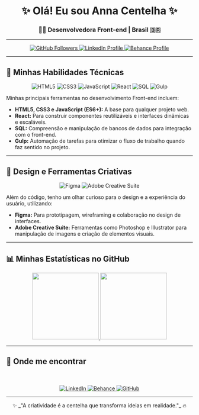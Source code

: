 <div align="center">
  <h1>✨ Olá! Eu sou Anna Centelha ✨</h1>
  <h3>👩‍💻 Desenvolvedora Front-end | Brasil 🇧🇷</h3>

  ---

  <p>
    <a href="https://github.com/anna-centelha" target="_blank">
      <img src="https://img.shields.io/github/followers/anna-centelha?label=GitHub&style=social&logo=github&logoColor=white" alt="GitHub Followers">
    </a>
    <a href="https://www.linkedin.com/in/annacentelha/" target="_blank">
      <img src="https://img.shields.io/badge/LinkedIn-0077B5?style=for-the-badge&logo=linkedin&logoColor=white" alt="LinkedIn Profile">
    </a>
    <a href="https://www.behance.net/annacentelha" target="_blank">
      <img src="https://img.shields.io/badge/Behance-1769FF?style=for-the-badge&logo=behance&logoColor=white" alt="Behance Profile">
    </a>
  </p>
  
</div>

---

## 🚀 Minhas Habilidades Técnicas

<p align="center">
  <img src="https://img.shields.io/badge/HTML5-E34F26?style=for-the-badge&logo=html5&logoColor=white" alt="HTML5">
  <img src="https://img.shields.io/badge/CSS3-1572B6?style=for-the-badge&logo=css3&logoColor=white" alt="CSS3">
  <img src="https://img.shields.io/badge/JavaScript-F7DF1E?style=for-the-badge&logo=javascript&logoColor=black" alt="JavaScript">
  <img src="https://img.shields.io/badge/React-61DAFB?style=for-the-badge&logo=react&logoColor=black" alt="React">
  <img src="https://img.shields.io/badge/SQL-4479A1?style=for-the-badge&logo=mysql&logoColor=white" alt="SQL">
  <img src="https://img.shields.io/badge/Gulp-CF4647?style=for-the-badge&logo=gulp&logoColor=white" alt="Gulp">
</p>

Minhas principais ferramentas no desenvolvimento Front-end incluem:
* **HTML5, CSS3 e JavaScript (ES6+):** A base para qualquer projeto web.
* **React:** Para construir componentes reutilizáveis e interfaces dinâmicas e escaláveis.
* **SQL:** Compreensão e manipulação de bancos de dados para integração com o front-end.
* **Gulp:** Automação de tarefas para otimizar o fluxo de trabalho quando faz sentido no projeto.

---

## 🎨 Design e Ferramentas Criativas

<p align="center">
  <img src="https://img.shields.io/badge/Figma-F24E1E?style=for-the-badge&logo=figma&logoColor=white" alt="Figma">
  <img src="https://img.shields.io/badge/Adobe-FF0000?style=for-the-badge&logo=adobe&logoColor=white" alt="Adobe Creative Suite">
</p>

Além do código, tenho um olhar curioso para o design e a experiência do usuário, utilizando:
* **Figma:** Para prototipagem, wireframing e colaboração no design de interfaces.
* **Adobe Creative Suite:** Ferramentas como Photoshop e Illustrator para manipulação de imagens e criação de elementos visuais.

---

## 📊 Minhas Estatísticas no GitHub

<div align="center">
  <a href="https://github.com/anna-centelha">
    <img height="180em" src="https://github-readme-stats.vercel.app/api?username=anna-centelha&show_icons=true&theme=radical&include_all_commits=true&count_private=true"/>
    <img height="180em" src="https://github-readme-stats.vercel.app/api/top-langs/?username=anna-centelha&layout=compact&theme=radical"/>
  </a>
</div>

---

## 🌟 Onde me encontrar

<p align="center">
  <br><br>
  <a href="https://www.linkedin.com/in/annacentelha/" target="_blank">
    <img src="https://img.shields.io/badge/-LinkedIn-0077B5?style=for-the-badge&logo=linkedin&logoColor=white" alt="LinkedIn">
  </a>
  <a href="https://www.behance.net/annacentelha" target="_blank">
    <img src="https://img.shields.io/badge/-Behance-1769FF?style=for-the-badge&logo=behance&logoColor=white" alt="Behance">
  </a>
  <a href="https://github.com/anna-centelha" target="_blank">
    <img src="https://img.shields.io/badge/-GitHub-181717?style=for-the-badge&logo=github&logoColor=white" alt="GitHub">
  </a>
</p>

---

<div align="center">
  ✨ _"A criatividade é a centelha que transforma ideias em realidade."_ 🔥
</div>
